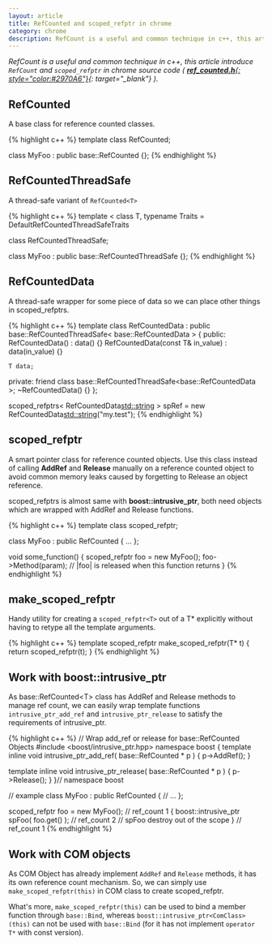 ```yaml
---
layout: article
title: RefCounted and scoped_refptr in chrome
category: chrome
description: RefCount is a useful and common technique in c++, this article introduce RefCount and scoped_refptr in chrome source code.
---
```

*RefCount is a useful and common technique in c++, this article introduce `RefCount` and `scoped_refptr` in chrome source code ( [**ref_counted.h**{: style="color:#2970A6"}](http://src.chromium.org/viewvc/chrome/trunk/src/base/memory/ref_counted.h){: target="_blank"} ).*

## RefCounted

A base class for reference counted classes.

{% highlight c++ %}
template <class T>
class RefCounted;

class MyFoo : public base::RefCounted<MyFoo>
{};
{% endhighlight %}


## RefCountedThreadSafe

A thread-safe variant of `RefCounted<T>`

{% highlight c++ %}
template
<
    class T,
    typename Traits = DefaultRefCountedThreadSafeTraits<T>
>
class RefCountedThreadSafe;

class MyFoo : public base::RefCountedThreadSafe<MyFoo>
{};
{% endhighlight %}


## RefCountedData

A thread-safe wrapper for some piece of data so we can place other things in scoped_refptrs.

{% highlight c++ %}
template<typename T>
class RefCountedData
    : public base::RefCountedThreadSafe< base::RefCountedData<T> >
{
public:
    RefCountedData() : data() {}
    RefCountedData(const T& in_value) : data(in_value) {}

    T data;

private:
    friend class base::RefCountedThreadSafe<base::RefCountedData<T> >;
    ~RefCountedData() {}
};

scoped_refptrs< RefCountedData<std::string> >
	spRef = new RefCountedData<std::string>("my.test");
{% endhighlight %}


## scoped_refptr

A smart pointer class for reference counted objects.  Use this class instead of calling **AddRef** and **Release** manually on a reference counted object to avoid common memory leaks caused by forgetting to Release an object reference.

scoped_refptrs is almost same with **boost::intrusive_ptr**, both need objects which are wrapped with AddRef and Release functions.

{% highlight c++ %}
template <class T>
class scoped_refptr;

class MyFoo : public RefCounted<MyFoo>
{
...
};

void some_function()
{
    scoped_refptr<MyFoo> foo = new MyFoo();
    foo->Method(param);
    // |foo| is released when this function returns
}
{% endhighlight %}



## make_scoped_refptr

Handy utility for creating a `scoped_refptr<T>` out of a T* explicitly without having to retype all the template arguments.

{% highlight c++ %}
template <typename T>
scoped_refptr<T> make_scoped_refptr(T* t)
{
    return scoped_refptr<T>(t);
}
{% endhighlight %}


## Work with boost::intrusive_ptr

As base::RefCounted&lt;T> class has AddRef and Release methods to manage ref count, we can easily wrap template functions `intrusive_ptr_add_ref` and `intrusive_ptr_release` to satisfy the requirements of intrusive_ptr.

{% highlight c++ %}
// Wrap add_ref or release for base::RefCounted Objects
#include <boost/intrusive_ptr.hpp>
namespace boost {
   template<typename T>
   inline void intrusive_ptr_add_ref( base::RefCounted<T> * p )
   {
      p->AddRef();
   }

   template<typename T>
   inline void intrusive_ptr_release( base::RefCounted<T> * p )
   {
      p->Release();
   }
}// namespace boost


// example
class MyFoo : public RefCounted<MyFoo>
{
    // ...
};

scoped_refptr<MyFoo> foo = new MyFoo();	// ref_count 1
{
    boost::intrusive_ptr<MyFoo> spFoo( foo.get() ); // ref_count 2
    // spFoo destroy out of the scope
}
// ref_count 1
{% endhighlight %}


## Work with COM objects

As COM Object has already implement `AddRef` and `Release` methods, it has its own reference count mechanism. So, we can simply use `make_scoped_refptr(this)` in COM class to create scoped_refptr.

What's more, `make_scoped_refptr(this)` can be used to bind a member function through `base::Bind`, whereas `boost::intrusive_ptr<ComClass>(this)` can not be used with `base::Bind` (for it has not implement `operator T*` with const version).

